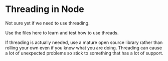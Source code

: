 # Threading in Node
Not sure yet if we need to use threading. 

Use the files here to learn and test how
to use threads.

If threading is actually needed, use a mature
open source library rather than rolling your
own even if you know what you are doing. 
Threading can cause a lot of unexpected 
problems so stick to something that has a lot
of support.